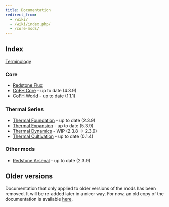 ```yaml
---
title: Documentation
redirect_from:
  - /wiki/
  - /wiki/index.php/
  - /core-mods/
---
```


Index
-----

[Terminology](/docs/terminology/)

### Core
* [Redstone Flux](/docs/redstone-flux/)
* [CoFH Core](/docs/cofh-core/) - <span class="uk-text-small uk-text-success">up to date (4.3.9)</span>
* [CoFH World](/docs/cofh-world/) - <span class="uk-text-small uk-text-success">up to date (1.1.1)</span>

### Thermal Series
* [Thermal Foundation](/docs/thermal-foundation/) - <span class="uk-text-small uk-text-success">up to date (2.3.9)</span>
* [Thermal Expansion](/docs/thermal-expansion/) - <span class="uk-text-small uk-text-success">up to date (5.3.9)</span>
* [Thermal Dynamics](/docs/thermal-dynamics/) - <span class="uk-text-small uk-text-warning">WIP (2.3.8 → 2.3.9)</span>
* [Thermal Cultivation](/docs/thermal-cultivation/) - <span class="uk-text-small uk-text-success">up to date (0.1.4)</span>

### Other mods
* [Redstone Arsenal](/docs/redstone-arsenal/) - <span class="uk-text-small uk-text-success">up to date (2.3.9)</span>


Older versions
--------------

Documentation that only applied to older versions of the mods has been removed.
It will be re-added later in a nicer way. For now, an old copy of the
documentation is available [here](https://oldcofh.github.io/docs/).
